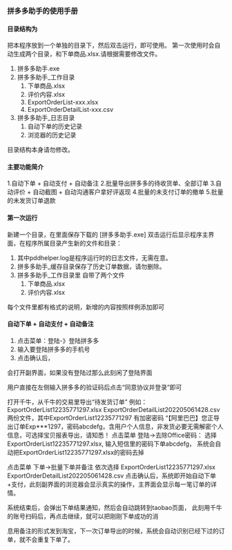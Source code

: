 ### 拼多多助手的使用手册

#### 目录结构为
把本程序放到一个单独的目录下，然后双击运行，即可使用。
第一次使用时会自动生成两个目录，和下单商品.xlsx.请根据需要修改文件。

1. 拼多多助手.exe
2. 拼多多助手_工作目录
   1. 下单商品.xlsx
   2. 评价内容.xlsx
   3. ExportOrderList-xxx.xlsx
   4. ExportOrderDetailList-xxx.csv
3. 拼多多助手_日志目录
   1. 自动下单的历史记录
   2. 浏览器的历史记录

目录结构本身请勿修改。

#### 主要功能简介
1.自动下单 + 自动支付 + 自动备注
2.批量导出拼多多的待收货单、全部订单
3.自动评价 + 自动截图 + 自动沟通客户拿好评返现
4.批量的未支付订单的撤单
5.批量的未发货订单退款

#### 第一次运行
新建一个目录，在里面保存下载的 [拼多多助手.exe]
双击运行后显示程序主界面，在程序所属目录产生新的文件和目录：

1. 其中pddhelper.log是程序运行时的日志文件，无需在意。
2. 拼多多助手_缓存目录保存了历史订单数据，请勿删除。
3. 拼多多助手_工作目录里 自带了两个文件
   1. 下单商品.xlsx
   2. 评价内容.xlsx

每个文件里都有格式的说明，新增的内容按照样例添加即可

#### 自动下单 + 自动支付 + 自动备注
1. 点击菜单：登陆-》登陆拼多多
2. 输入要登陆拼多多的手机号
3. 点击确认后，

会打开副界面，如果没有登陆过那么此刻闲了登陆界面

用户直接在左侧输入拼多多的验证码后点击“同意协议并登录”即可


打开千牛，从千牛的交易里导出“待发货订单”
例如：
ExportOrderList12235771297.xlsx
ExportOrderDetailList202205061428.csv
两份文件，其中ExportOrderList12235771297 有加密密码
“【阿里巴巴】您正导出订单Exp***1297，密码abcdefg，含用户个人信息，非发货必要无需解密个人信息，可选择宝贝报表导出，请知悉！
点击菜单  登陆->去除Office密码：
选择 ExportOrderList12235771297.xlsx,
输入短信里的密码下单abcdefg， 系统会自动把ExportOrderList12235771297.xlsx的密码去掉

点击菜单 下单->批量下单并备注
依次选择
ExportOrderList12235771297.xlsx
ExportOrderDetailList202205061428.csv
点击确认后，系统即开始自动下单+支付，此刻副界面的浏览器会显示真实的操作，主界面会显示每一笔订单的详情。

系统结束后，会弹出下单结果通知，然后会自动跳转到taobao页面，
此刻用千牛的账号扫码后，再点击继续，就可以把刚刚下单成功的消


息用备注的形式发到淘宝，下一次订单导出的时候，系统会自动识别已经下过的订单，就不会重复下单了。
